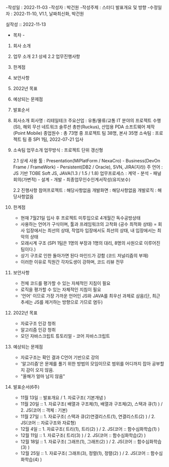 
-작성일 	: 2022-11-03
-작성자 	: 박건원
-작성주제 	: 스터디 발표개요 및 방향
-수정일자 	: 2022-11-10, V1.1, 날짜최신화, 박건원


실작성 :: 2022-11-13

- 목차 -
1. 회사 소개 
2. 업무 소개 
	2.1 상세 
	2.2 업무진행사항 
3. 한계점
4. 보안사항 
5. 2022년 목표
6. 예상되는 문제점
7. 발표순서

1. 회사소개 
	회사명 	: 리테일테크 
	주요산업 	: 유통/물류/교통 IT 분야의 프로젝트 수행(SI), 해외 무선 네트워크 솔루션 총판(Ruckus), 산업용 PDA 소프트웨어 제작(Point Mobile)
	종업원수	: 총 73명 중 프로젝트 팀 38명, 본사 35명
	소속팀		: 프로젝트 팀 중 SPI 1팀, 2022-07-21 입사

2. 소속팀 업무소개
	업무방식 	: 프로젝트 단위 갱신형
	
	2.1 상세
	사용 툴	: Presentation(MiPlatForm / NexaCro) - Business(DevOn Frame / FrameWork) - Persistent(DB2 / Oracle), SVN, JIRA(지라)
	주 언어	: JS 기반 TOBE Soft JS, JAVA(1.3 / 1.5 / 1.8)
	업무프로세스	: 계약 - 분석 - 패널회의(가변적) - 설계 - 개발 - 최종업무인수인계서작성(유지보수)
	
	2.2 진행사항
	참여프로젝트	: 해당사항없음
	개발화면 	: 해당사항없음
	개발로직	: 해당사항없음 

3. 한계점 
	- 현재 7월21일 입사 후 프로젝트 미투입으로 4개월간 독수공방상태 
	- 사용하는 언어가 구식이며, 툴과 프레임워크의 고착화 (공수 최적화 상태) = 회사 입장에서는 최선의 상태, 작업자 입장에서도 최선의 상태, 내 입장에서는 최악의 상태
	- 모래시계 구조 (SPI 1팀은 1명의 부장과 1명의 대리, 8명의 사원으로 이루어진 팀이다.)
	- 상기 구조로 인한 돌아가면 된다 마인드가 강함 (코드 저널리즘의 부재)
	- 이러한 이유로 직원간 각자도생이 강하며, 코드 리뷰 전무

4. 보안사항 
	- 전체 코드를 평가할 수 있는 자체적인 지침이 필요
	- 로직을 평가할 수 있는 자체적인 지침이 필요
	- '언어' 이므로 가장 가까운 언어인 JS와 JAVA를 최우선 과제로 삼음(단, 최근 추세는 JS를 제거하는 방향으로 가므로 염두)

5. 2022년 목표
	- 자료구조 인강 청취 
	- 알고리즘 인강 청취 
	- 모던 자바스크립트 튜토리얼 - 코어 자바스크립트

6. 예상되는 문제점
	- 자료구조는 확인 결과 C언어 기반으로 강의 
	- '알고리즘'은 문제를 풀기 위한 방법의 모임이므로 범위를 어디까지 잡아 공부할지 감이 오지 않음.
	- "올해가 얼마 남지 않음"
	
7. 발표순서(6주)
	- 11월 13일 :: 발표개요 / 1. 자료구조( 기본개념 ) 
	- 11월 20일 :: 1. 자료구조( 배열과 구조체(1), 배열과 구조체(2), 스택과 큐(1) 	) 	/ 2. JS(코어 :: 객체 : 기본)
	- 11월 27일 :: 1. 자료구조( 스택과 큐(2)연결리스트(1), 연결리스트(2)		) 	/ 2. JS(코어 :: 자료구조와 자료형)
	- 12월  4일 :: 1. 자료구조( 트리(1), 트리(2) 						) 	/ 2. JS(코어 :: 함수심화학습(1) )
	- 12월 11일 :: 1. 자료구조( 트리(3) 								) 	/ 2. JS(코어 :: 함수심화학습(2) )
	- 12월 18일 :: 1. 자료구조( 그래프(1), 그래프(2) 						) 	/ 2. JS(코어 :: 함수심화학습(3) )
	- 12월 25일 :: 1. 자료구조( 그래프(3), 정렬(1), 정렬(2) 				) 	/ 2. JS(코어 :: 함수심화학습(4) )
